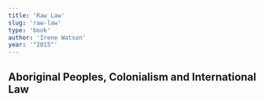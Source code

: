 ```yaml
---
title: 'Raw Law'
slug: 'raw-law'
type: 'book'
author: 'Irene Watson'
year: '"2015"'
---
```


## Aboriginal Peoples, Colonialism and International Law